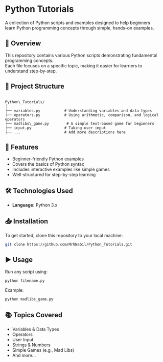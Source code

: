 
# Python Tutorials

A collection of Python scripts and examples designed to help beginners learn Python programming concepts through simple, hands-on examples.

## 📌 Overview
This repository contains various Python scripts demonstrating fundamental programming concepts.  
Each file focuses on a specific topic, making it easier for learners to understand step-by-step.

## 📂 Project Structure
```

Python\_Tutorials/
│
├── variables.py           # Understanding variables and data types
├── operators.py           # Using arithmetic, comparison, and logical operators
├── madlibs\_game.py        # A simple text-based game for beginners
├── input.py               # Taking user input
├── ...                    # Add more descriptions here

````

## 🚀 Features
- Beginner-friendly Python examples
- Covers the basics of Python syntax
- Includes interactive examples like simple games
- Well-structured for step-by-step learning

## 🛠️ Technologies Used
- **Language:** Python 3.x

## 📥 Installation
To get started, clone this repository to your local machine:
```bash
git clone https://github.com/MrhNabil/Python_Tutorials.git
````

## ▶️ Usage

Run any script using:

```bash
python filename.py
```

Example:

```bash
python madlibs_game.py
```

## 📚 Topics Covered

* Variables & Data Types
* Operators
* User Input
* Strings & Numbers
* Simple Games (e.g., Mad Libs)
* And more...




